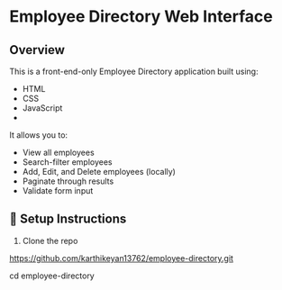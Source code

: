 # Employee Directory Web Interface

## Overview

This is a front-end-only Employee Directory application built using:
- HTML
- CSS
- JavaScript
- 
It allows you to:
- View all employees
- Search-filter employees
- Add, Edit, and Delete employees (locally)
- Paginate through results
- Validate form input

## 🔧 Setup Instructions

1. Clone the repo
   
 https://github.com/karthikeyan13762/employee-directory.git
 
cd employee-directory




